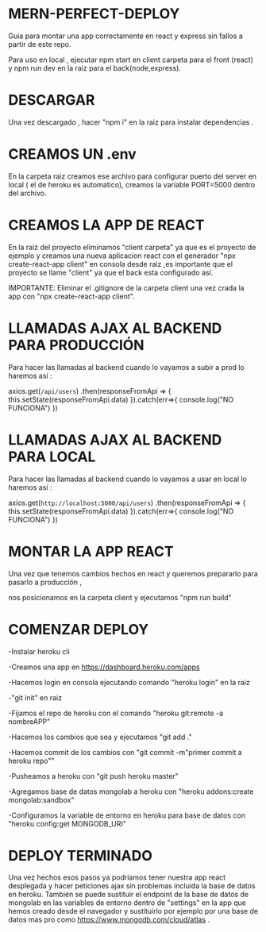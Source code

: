 # MERN-PERFECT-DEPLOY
Guia para montar una app correctamente en react y express sin fallos a partir de este repo.

Para uso en local , ejecutar npm start en client carpeta para el front (react) y npm run dev en la raiz para el back(node,express).

# DESCARGAR
Una vez descargado , hacer "npm i" en la raiz para instalar dependencias . 

# CREAMOS UN .env
 En la carpeta raiz creamos ese archivo para configurar puerto del server en local ( el de heroku es automatico),
  creamos la variable PORT=5000 dentro del archivo.

# CREAMOS LA APP DE REACT 
En la raiz  del proyecto eliminamos "client carpeta" ya que es el proyecto de ejemplo y  creamos una nueva aplicacion react con el generador "npx create-react-app client" en consola desde raiz 
,es importante que el proyecto se llame "client" ya que el back esta configurado así.

IMPORTANTE: Eliminar el .gitignore de la carpeta client una vez crada la app con "npx create-react-app client".

# LLAMADAS AJAX AL BACKEND PARA PRODUCCIÓN
Para hacer las llamadas al backend cuando  lo vayamos a subir a prod lo haremos así :

axios.get(`/api/users`)
    .then(responseFromApi => {
     this.setState(responseFromApi.data)
    }).catch(err=>{
      console.log("NO FUNCIONA")
    })
# LLAMADAS AJAX AL BACKEND PARA LOCAL
Para hacer las llamadas al backend cuando  lo vayamos a usar en local lo haremos así :

axios.get(`http://localhost:5000/api/users`)
    .then(responseFromApi => {
     this.setState(responseFromApi.data)
    }).catch(err=>{
      console.log("NO FUNCIONA")
    })
 
 # MONTAR LA APP REACT
 Una vez que tenemos cambios hechos en react y queremos prepararlo para pasarlo a producción ,
 
 nos posicionamos en la carpeta client y ejecutamos "npm run build"
 
 # COMENZAR DEPLOY
 
 -Instalar heroku cli
 
 -Creamos una app en https://dashboard.heroku.com/apps
 
 -Hacemos login en consola ejecutando comando "heroku login" en la raiz
 
 -"git init" en raiz
 
 -Fijamos el repo de heroku con el comando "heroku git:remote -a nombreAPP"
 
 -Hacemos los cambios que sea y ejecutamos "git add ."
 
 -Hacemos commit de los cambios con "git commit -m"primer commit a heroku repo""
 
 -Pusheamos a heroku con "git push heroku master"
 
 -Agregamos base de datos mongolab a heroku con "heroku addons:create mongolab:sandbox"
 
 -Configuramos la variable de entorno en heroku para base de datos con "heroku config:get MONGODB_URI"
 
 # DEPLOY TERMINADO
 
 Una vez hechos esos pasos ya podriamos tener nuestra app react desplegada y hacer peticiones ajax sin problemas incluida la base de datos en heroku. También se puede sustituir el endpoint de la base de datos de mongolab en las variables de entorno dentro de "settings" en la app que hemos creado desde el navegador  y sustituirlo por ejemplo por una base de datos mas pro como https://www.mongodb.com/cloud/atlas .
 
 
